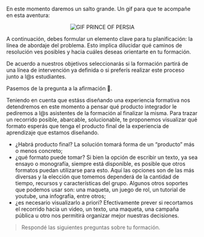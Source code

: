 En este momento daremos un salto grande. Un gif para que te acompañe en esta aventura:

<div align="center">
  <img src="https://media.giphy.com/media/NfzaPhEkofpPW/giphy.gif" alt="GIF PRINCE OF PERSIA" width="auto" height="auto">
</div>

A continuación, debes formular un elemento clave para tu planificación: la línea de abordaje del problema. Esto implica dilucidar qué caminos de resolución ves posibles y hacia cuáles deseas orientarte en tu formación.

De acuerdo a nuestros objetivos seleccionarás si la formación partirá de una línea de intervención ya definida o si preferís realizar este proceso junto a l@s estudiantes.

Pasemos de la pregunta a la afirmación :muscle:.

Teniendo en cuenta que estáss diseñando una experiencia formativa nos detendremos en este momento a pensar qué producto integrador le pediremos a l@s asistentes de la formación al finalizar la misma. Para trazar un recorrido posible, abarcable, solucionable, te proponemos visualizar qué formato esperás que tenga el producto final de la experiencia de aprendizaje que estamos diseñando. 

* ¿Habrá producto final? La solución tomará forma de un “producto” más o menos concreto;
* ¿qué formato puede tomar?  Si bien la opción de escribir un texto, ya sea ensayo o monografía, siempre está disponible, es posible que otros formatos puedan utilizarse para esto. Aquí las opciones son de las más diversas y la elección que tomemos dependerá de la cantidad de tiempo, recursos y características del grupo. Algunos otros soportes que podemos usar son: una maqueta, un juego de rol, un tutorial de youtube, una infografía, entre otros;
* ¿es necesario visualizarlo a priori? Efectivamente prever si recortamos el recorrido hacia un video, un texto, una maqueta, una campaña pública u otro nos permitirá organizar mejor nuestras decisiones.


> Respondé las siguientes preguntas sobre tu formación.
